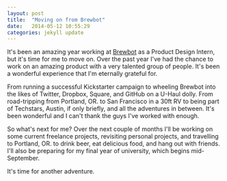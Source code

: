 ```yaml
---
layout: post
title:  "Moving on from Brewbot"
date:   2014-05-12 10:55:29
categories: jekyll update
---
```


It's been an amazing year working at [Brewbot](www.brewbot.io) as a Product Design Intern, but it's time for me to move on. Over the past year I've had the chance to work on an amazing product with a very talented group of people. It's been a wonderful experience that I'm eternally grateful for.

From running a successful Kickstarter campaign to wheeling Brewbot into the likes of Twitter, Dropbox, Square, and GitHub on a U-Haul dolly. From road-tripping from Portland, OR. to San Francisco in a 30ft RV to being part of Techstars, Austin, if only briefly, and all the adventures in between. It's been wonderful and I can't thank the guys I've worked with enough.

So what's next for me? Over the next couple of months I'll be working on some current freelance projects, revisiting personal projects, and travelling to Portland, OR. to drink beer, eat delicious food, and hang out with friends. I'll also be preparing for my final year of university, which begins mid-September.

It's time for another adventure.